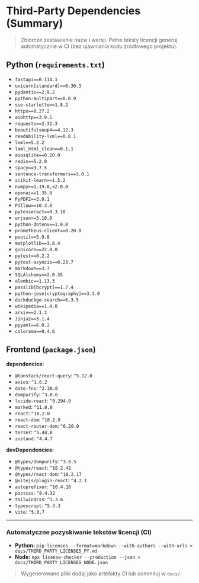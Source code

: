# Third-Party Dependencies (Summary)

> Zbiorcze zestawienie nazw i wersji. Pełne teksty licencji generuj automatycznie w CI (bez ujawniania kodu źródłowego projektu).

## Python (`requirements.txt`)
- `fastapi==0.114.1`
- `uvicorn[standard]==0.30.3`
- `pydantic==2.9.2`
- `python-multipart==0.0.9`
- `sse-starlette==1.8.2`
- `httpx==0.27.2`
- `aiohttp==3.9.5`
- `requests==2.32.3`
- `beautifulsoup4==4.12.3`
- `readability-lxml==0.8.1`
- `lxml==5.2.2`
- `lxml_html_clean==0.1.1`
- `aiosqlite==0.20.0`
- `redis==5.2.0`
- `spacy==3.7.5`
- `sentence-transformers==3.0.1`
- `scikit-learn==1.5.2`
- `numpy>=1.19.0,<2.0.0`
- `openai==1.35.0`
- `PyPDF2==3.0.1`
- `Pillow==10.3.0`
- `pytesseract==0.3.10`
- `orjson>=3.10.0`
- `python-dotenv==1.0.0`
- `prometheus-client==0.20.0`
- `psutil==5.9.8`
- `matplotlib==3.8.4`
- `gunicorn==22.0.0`
- `pytest==8.2.2`
- `pytest-asyncio==0.23.7`
- `markdown==3.7`
- `SQLAlchemy==2.0.35`
- `alembic==1.13.3`
- `passlib[bcrypt]==1.7.4`
- `python-jose[cryptography]==3.3.0`
- `duckduckgo-search==6.3.5`
- `wikipedia==1.4.0`
- `arxiv==2.1.3`
- `Jinja2==3.1.4`
- `pyyaml==6.0.2`
- `colorama==0.4.6`

## Frontend (`package.json`)
**dependencies:**
- `@tanstack/react-query`: `^5.12.0`
- `axios`: `^1.6.2`
- `date-fns`: `^2.30.0`
- `dompurify`: `^3.0.6`
- `lucide-react`: `^0.294.0`
- `marked`: `^11.0.0`
- `react`: `^18.2.0`
- `react-dom`: `^18.2.0`
- `react-router-dom`: `^6.20.0`
- `terser`: `^5.44.0`
- `zustand`: `^4.4.7`

**devDependencies:**
- `@types/dompurify`: `^3.0.5`
- `@types/react`: `^18.2.42`
- `@types/react-dom`: `^18.2.17`
- `@vitejs/plugin-react`: `^4.2.1`
- `autoprefixer`: `^10.4.16`
- `postcss`: `^8.4.32`
- `tailwindcss`: `^3.3.6`
- `typescript`: `^5.3.3`
- `vite`: `^5.0.7`

---
### Automatyczne pozyskiwanie tekstów licencji (CI)
- **Python:** `pip-licenses --format=markdown --with-authors --with-urls > docs/THIRD_PARTY_LICENSES_PY.md`
- **Node:** `npx license-checker --production --json > docs/THIRD_PARTY_LICENSES_NODE.json`

> Wygenerowane pliki dodaj jako artefakty CI lub commituj w `docs/`.
